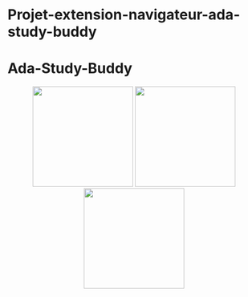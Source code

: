 # Projet-extension-navigateur-ada-study-buddy
# Ada-Study-Buddy

<p align="center">
  <img src=" ![image](https://github.com/user-attachments/assets/54945f9e-ae9a-4cde-8290-ba3ca61b011d)" width="200" />
  <img src="![image](https://github.com/user-attachments/assets/54779a3f-a299-4f4d-bbf0-ae8139ded96e)" width="200" />
  <img src="![image](https://github.com/user-attachments/assets/d7aef1e1-2539-4de3-9599-2a198db034f3)" width="200" />
</p>

